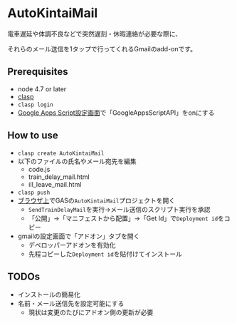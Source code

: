 # AutoKintaiMail

電車遅延や体調不良などで突然遅刻・休暇連絡が必要な際に、

それらのメール送信を1タップで行ってくれるGmailのadd-onです。

## Prerequisites

- node 4.7 or later
- [clasp](https://github.com/google/clasp)
- `clasp login`
- [Google Apps Script設定画面](https://script.google.com/home/usersettings)で「GoogleAppsScriptAPI」をonにする

## How to use

- `clasp create AutoKintaiMail`
- 以下のファイルの氏名やメール宛先を編集
    - code.js
    - train_delay_mail.html
    - ill_leave_mail.html
- `clasp push`
- [ブラウザ上](https://script.google.com/home/)でGASの`AutoKintaiMail`プロジェクトを開く
    - `SendTrainDelayMail`を実行→メール送信のスクリプト実行を承認
    - 「公開」→「マニフェストから配置」→「Get Id」で`Deployment id`をコピー
- gmailの設定画面で「アドオン」タブを開く
    - デベロッパーアドオンを有効化
    - 先程コピーした`Deployment id`を貼付けてインストール

## TODOs

- インストールの簡易化
- 名前・メール送信先を設定可能にする
    - 現状は変更のたびにアドオン側の更新が必要